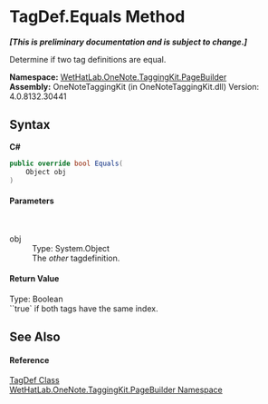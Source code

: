 # TagDef.Equals Method 
 _**\[This is preliminary documentation and is subject to change.\]**_

Determine if two tag definitions are equal.

**Namespace:**&nbsp;<a href="56352230-71f2-f4b7-63a8-983965663af5">WetHatLab.OneNote.TaggingKit.PageBuilder</a><br />**Assembly:**&nbsp;OneNoteTaggingKit (in OneNoteTaggingKit.dll) Version: 4.0.8132.30441

## Syntax

**C#**<br />
``` C#
public override bool Equals(
	Object obj
)
```


#### Parameters
&nbsp;<dl><dt>obj</dt><dd>Type: System.Object<br />The _other_ tagdefinition.</dd></dl>

#### Return Value
Type: Boolean<br />``true` if both tags have the same index.

## See Also


#### Reference
<a href="76f26dcb-6d94-451a-0931-56436dcad40f">TagDef Class</a><br /><a href="56352230-71f2-f4b7-63a8-983965663af5">WetHatLab.OneNote.TaggingKit.PageBuilder Namespace</a><br />